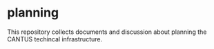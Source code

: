 # planning
This repository collects documents and discussion about planning the CANTUS techincal infrastructure.

